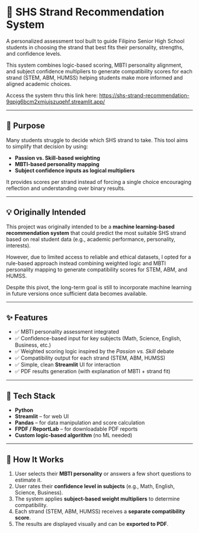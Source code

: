 

# 🧠 SHS Strand Recommendation System

A personalized assessment tool built to guide Filipino Senior High School students in choosing the strand that best fits their personality, strengths, and confidence levels.

This system combines logic-based scoring, MBTI personality alignment, and subject confidence multipliers to generate compatibility scores for each strand (STEM, ABM, HUMSS) helping students make more informed and aligned academic choices.

Access the system thru this link here: https://shs-strand-recommendation-9qpjg6bcm2xmjujszuqehf.streamlit.app/

---


## 🎯 Purpose

Many students struggle to decide which SHS strand to take. This tool aims to simplify that decision by using:
- **Passion vs. Skill-based weighting**
- **MBTI-based personality mapping**
- **Subject confidence inputs as logical multipliers**

It provides scores per strand instead of forcing a single choice encouraging reflection and understanding over binary results.

---

## 💡 Originally Intended
This project was originally intended to be a **machine learning-based recommendation system** that could predict the most suitable SHS strand based on real student data (e.g., academic performance, personality, interests).

However, due to limited access to reliable and ethical datasets, I opted for a rule-based approach instead combining weighted logic and MBTI personality mapping to generate compatibility scores for STEM, ABM, and HUMSS.

Despite this pivot, the long-term goal is still to incorporate machine learning in future versions once sufficient data becomes available. 

---

## ✨ Features

- ✅ MBTI personality assessment integrated
- ✅ Confidence-based input for key subjects (Math, Science, English, Business, etc.)
- ✅ Weighted scoring logic inspired by the *Passion vs. Skill* debate
- ✅ Compatibility output for each strand (STEM, ABM, HUMSS)
- ✅ Simple, clean **Streamlit** UI for interaction
- ✅ PDF results generation (with explanation of MBTI + strand fit)

---

## 🧰 Tech Stack

- **Python**
- **Streamlit** – for web UI
- **Pandas** – for data manipulation and score calculation
- **FPDF / ReportLab** – for downloadable PDF reports
- **Custom logic-based algorithm** (no ML needed)

---

## 🧪 How It Works

1. User selects their **MBTI personality** or answers a few short questions to estimate it.
2. User rates their **confidence level in subjects** (e.g., Math, English, Science, Business).
3. The system applies **subject-based weight multipliers** to determine compatibility.
4. Each strand (STEM, ABM, HUMSS) receives a **separate compatibility score**.
5. The results are displayed visually and can be **exported to PDF**.
